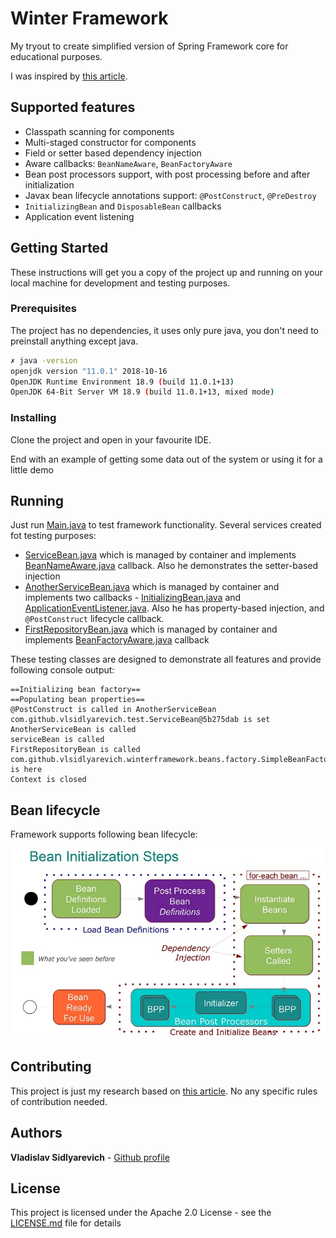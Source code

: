 # Winter Framework

My tryout to create simplified version of Spring Framework core for educational purposes.

I was inspired by [this article](https://habr.com/ru/post/419679/). 

## Supported features

* Classpath scanning for components
* Multi-staged constructor for components
* Field or setter based dependency injection
* Aware callbacks: `BeanNameAware`, `BeanFactoryAware`
* Bean post processors support, with post processing before and after initialization
* Javax bean lifecycle annotations support: `@PostConstruct`, `@PreDestroy`
* `InitializingBean` and `DisposableBean` callbacks
* Application event listening

## Getting Started

These instructions will get you a copy of the project up and running on your local machine for development and testing purposes. 

### Prerequisites

The project has no dependencies, it uses only pure java, you don't need to preinstall anything except java.

``` bash 
✗ java -version
openjdk version "11.0.1" 2018-10-16
OpenJDK Runtime Environment 18.9 (build 11.0.1+13)
OpenJDK 64-Bit Server VM 18.9 (build 11.0.1+13, mixed mode)
```

### Installing

Clone the project and open in your favourite IDE.

End with an example of getting some data out of the system or using it for a little demo

## Running

Just run [Main.java](https://github.com/vlsidlyarevich/winter-framework/blob/master/src/main/java/com/github/vlsidlyarevich/Main.java) to test framework functionality.
Several services created fot testing purposes:

* [ServiceBean.java](https://github.com/vlsidlyarevich/winter-framework/blob/master/src/main/java/com/github/vlsidlyarevich/test/ServiceBean.java)
which is managed by container and implements [BeanNameAware.java](https://github.com/vlsidlyarevich/winter-framework/blob/master/src/main/java/com/github/vlsidlyarevich/winterframework/beans/factory/BeanNameAware.java) callback. 
Also he demonstrates the setter-based injection
* [AnotherServiceBean.java](https://github.com/vlsidlyarevich/winter-framework/blob/master/src/main/java/com/github/vlsidlyarevich/test/AnotherServiceBean.java)
which is managed by container and implements two callbacks - [InitializingBean.java](https://github.com/vlsidlyarevich/winter-framework/blob/master/src/main/java/com/github/vlsidlyarevich/winterframework/beans/factory/InitializingBean.java)
and [ApplicationEventListener.java](https://github.com/vlsidlyarevich/winter-framework/blob/master/src/main/java/com/github/vlsidlyarevich/winterframework/context/ApplicationEventListener.java).
Also he has property-based injection, and `@PostConstruct` lifecycle callback.
* [FirstRepositoryBean.java](https://github.com/vlsidlyarevich/winter-framework/blob/master/src/main/java/com/github/vlsidlyarevich/test/repository/FirstRepositoryBean.java)
which is managed by container and implements [BeanFactoryAware.java](https://github.com/vlsidlyarevich/winter-framework/blob/master/src/main/java/com/github/vlsidlyarevich/winterframework/beans/factory/BeanFactoryAware.java)
callback

These testing classes are designed to demonstrate all features and provide following console output:
```
==Initializing bean factory==
==Populating bean properties==
@PostConstruct is called in AnotherServiceBean
com.github.vlsidlyarevich.test.ServiceBean@5b275dab is set
AnotherServiceBean is called
serviceBean is called
FirstRepositoryBean is called
com.github.vlsidlyarevich.winterframework.beans.factory.SimpleBeanFactory@61832929 is here
Context is closed
```

## Bean lifecycle

Framework supports following bean lifecycle:

![Bean lifecycle](https://github.com/vlsidlyarevich/winter-framework/blob/assets/Spring-Bean-Life-Cycle.jpg?raw=true)

## Contributing

This project is just my research based on [this article](https://habr.com/ru/post/419679/). No any specific rules of contribution needed.

## Authors

**Vladislav Sidlyarevich** - [Github profile](https://github.com/vlsidlyarevich)

## License

This project is licensed under the Apache 2.0 License - see the [LICENSE.md](LICENSE.md) file for details
